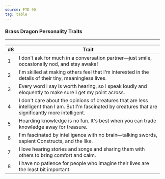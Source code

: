 ```yaml
---
source: FTD 90
tag: table
---
```


### Brass Dragon Personality Traits
---
|d8|Trait|
|----|------------|
|1|I don't ask for much in a conversation partner—just smile, occasionally nod, and stay awake!|
|2|I'm skilled at making others feel that I'm interested in the details of their tiny, meaningless lives.|
|3|Every word I say is worth hearing, so I speak loudly and eloquently to make sure I get my point across.|
|4|I don't care about the opinions of creatures that are less intelligent than I am. But I'm fascinated by creatures that are significantly more intelligent.|
|5|Hoarding knowledge is no fun. It's best when you can trade knowledge away for treasure.|
|6|I'm fascinated by intelligence with no brain—talking swords, sapient Constructs, and the like.|
|7|I love hearing stories and songs and sharing them with others to bring comfort and calm.|
|8|I have no patience for people who imagine their lives are the least bit important.|

